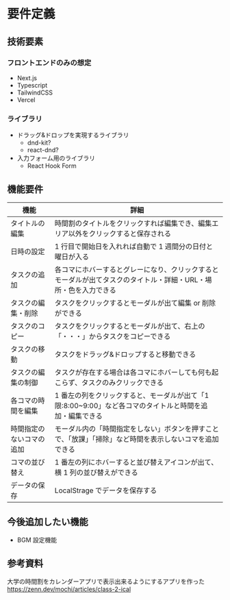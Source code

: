 # 要件定義

## 技術要素

### フロントエンドのみの想定

- Next.js
- Typescript
- TailwindCSS
- Vercel

### ライブラリ

- ドラッグ&ドロップを実現するライブラリ
  - dnd-kit?
  - react-dnd?
- 入力フォーム用のライブラリ
  - React Hook Form

## 機能要件

| 機能                     | 詳細                                                                                                            |
| ------------------------ | --------------------------------------------------------------------------------------------------------------- |
| タイトルの編集           | 時間割のタイトルをクリックすれば編集でき、編集エリア以外をクリックすると保存される                              |
| 日時の設定               | 1 行目で開始日を入れれば自動で 1 週間分の日付と曜日が入る                                                       |
| タスクの追加             | 各コマにホバーするとグレーになり、クリックするとモーダルが出てタスクのタイトル・詳細・URL・場所・色を入力できる |
| タスクの編集・削除       | タスクをクリックするとモーダルが出て編集 or 削除ができる                                                        |
| タスクのコピー           | タスクをクリックするとモーダルが出て、右上の「・・・」からタスクをコピーできる                                  |
| タスクの移動             | タスクをドラッグ&ドロップすると移動できる                                                                       |
| タスクの編集の制御       | タスクが存在する場合は各コマにホバーしても何も起こらず、タスクのみクリックできる                                |
| 各コマの時間を編集       | 1 番左の列をクリックすると、モーダルが出て「1 限:8:00~9:00」など各コマのタイトルと時間を追加・編集できる        |
| 時間指定のないコマの追加 | モーダル内の「時間指定をしない」ボタンを押すことで、「放課」「掃除」など時間を表示しないコマを追加できる        |
| コマの並び替え           | 1 番左の列にホバーすると並び替えアイコンが出て、横 1 列の並び替えができる                                       |
| データの保存             | LocalStrage でデータを保存する                                                                                  |

## 今後追加したい機能

- BGM 設定機能

## 参考資料

大学の時間割をカレンダーアプリで表示出来るようにするアプリを作った
https://zenn.dev/mochi/articles/class-2-ical

